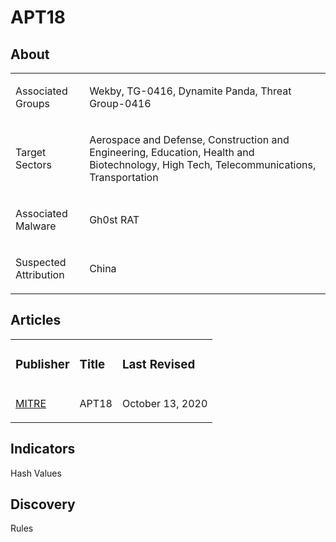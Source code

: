 # APT18

## About
<table>
  <tr>
    <td>
      <p>Associated Groups</p>
    </td>
    <td>
      <p>Wekby, TG-0416, Dynamite Panda, Threat Group-0416</p>
    </td>
  </tr>
  <tr>
    <td>
      <p>Target Sectors</p>
    </td>
    <td>
      <p>Aerospace and Defense, Construction and Engineering, Education, Health and Biotechnology, High Tech, Telecommunications, Transportation</p>
    </td>
  </tr>
  <tr>
    <td>
      <p>Associated Malware</p>
    </td>
    <td>
      <p>Gh0st RAT</p>
    </td>
  </tr>
  <tr>
    <td>
      <p>Suspected Attribution</p>
    </td>
    <td>
      <p>China</p>
    </td>
  </tr>
</table>

## Articles
<table>
  <tr>
    <td>
      <h3>Publisher</h3>
    </td>
    <td>
      <h3>Title</h3>
    </td>
    <td>
      <h3>Last Revised</h3>
    </td>
  </tr>
  <tr>
    <td>
      <a href="https://attack.mitre.org/groups/G0026/">MITRE</a>
    </td>
    <td>
      <p>APT18</p>
    </td>
    <td>
      <p>October 13, 2020</p>
    </td>
  </tr>
</table>



## Indicators
Hash Values


## Discovery
Rules
